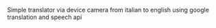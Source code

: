 Simple translator via device camera from italian to english using google translation and speech api
